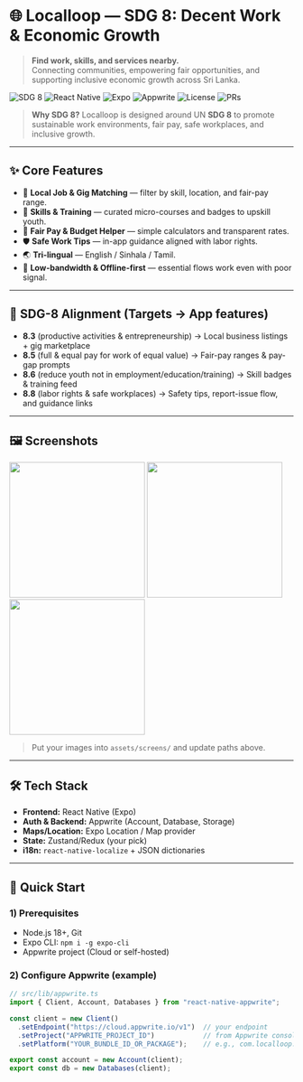 # 🌐 Localloop — SDG 8: Decent Work & Economic Growth

> **Find work, skills, and services nearby.**  
> Connecting communities, empowering fair opportunities, and supporting inclusive economic growth across Sri Lanka.

<p align="left">
  <img alt="SDG 8" src="https://img.shields.io/badge/SDG-08%20Decent%20Work%20%26%20Economic%20Growth-A21942?labelColor=1a1a1a">
  <img alt="React Native" src="https://img.shields.io/badge/React%20Native-mobile-blue">
  <img alt="Expo" src="https://img.shields.io/badge/Expo-CLI-black">
  <img alt="Appwrite" src="https://img.shields.io/badge/Backend-Appwrite-ff476f">
  <img alt="License" src="https://img.shields.io/badge/License-MIT-green">
  <img alt="PRs" src="https://img.shields.io/badge/PRs-welcome-brightgreen">
</p>

> **Why SDG 8?** Localloop is designed around UN **SDG 8** to promote sustainable work environments, fair pay, safe workplaces, and inclusive growth.

---

## ✨ Core Features
- 🔎 **Local Job & Gig Matching** — filter by skill, location, and fair-pay range.  
- 🧭 **Skills & Training** — curated micro-courses and badges to upskill youth.  
- 💸 **Fair Pay & Budget Helper** — simple calculators and transparent rates.  
- 🛡️ **Safe Work Tips** — in-app guidance aligned with labor rights.  
- 🌏 **Tri-lingual** — English / Sinhala / Tamil.  
- 📶 **Low-bandwidth & Offline-first** — essential flows work even with poor signal.

---

## 🎯 SDG-8 Alignment (Targets → App features)
- **8.3** (productive activities & entrepreneurship) → Local business listings + gig marketplace  
- **8.5** (full & equal pay for work of equal value) → Fair-pay ranges & pay-gap prompts  
- **8.6** (reduce youth not in employment/education/training) → Skill badges & training feed  
- **8.8** (labor rights & safe workplaces) → Safety tips, report-issue flow, and guidance links

---

## 🖼️ Screenshots
<p align="left">
  <img src="assets/screens/onboarding-1.png" width="240" />
  <img src="assets/screens/onboarding-2.png" width="240" />
  <img src="assets/screens/home.png" width="240" />
</p>

> Put your images into `assets/screens/` and update paths above.

---

## 🛠 Tech Stack
- **Frontend:** React Native (Expo)  
- **Auth & Backend:** Appwrite (Account, Database, Storage)  
- **Maps/Location:** Expo Location / Map provider  
- **State:** Zustand/Redux (your pick)  
- **i18n:** `react-native-localize` + JSON dictionaries

---

## 🚀 Quick Start

### 1) Prerequisites
- Node.js 18+, Git
- Expo CLI: `npm i -g expo-cli`
- Appwrite project (Cloud or self-hosted)

### 2) Configure Appwrite (example)
```js
// src/lib/appwrite.ts
import { Client, Account, Databases } from "react-native-appwrite";

const client = new Client()
  .setEndpoint("https://cloud.appwrite.io/v1")  // your endpoint
  .setProject("APPWRITE_PROJECT_ID")            // from Appwrite console
  .setPlatform("YOUR_BUNDLE_ID_OR_PACKAGE");    // e.g., com.localloop.app

export const account = new Account(client);
export const db = new Databases(client);
